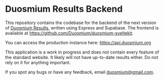 # Duosmium Results Backend

This repository contains the codebase for the backend of the next version of [Duosmium Results](https://www.duosmium.org), written using Express and Supabase. The frontend is available at <https://github.com/Duosmium/duosmium-sveltekit>.

You can access the production instance here: <https://api.duosmium.org>

This application is a work in progress and does not contain every feature of the standard website.
It likely will not have up-to-date results either. Do not rely on it for anything important.

If you spot any bugs or have any feedback, email [duosmium@gmail.com](mailto:duosmium@gmail.com).
